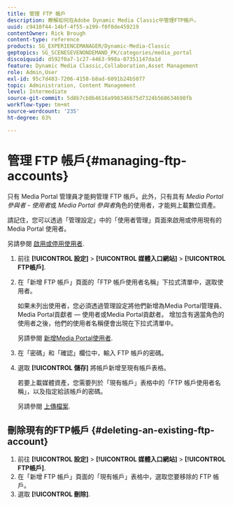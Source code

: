 ```yaml
---
title: 管理 FTP 帳戶
description: 瞭解如何在Adobe Dynamic Media Classic中管理FTP帳戶。
uuid: c9410f44-14bf-4f55-a199-f0f0de459219
contentOwner: Rick Brough
content-type: reference
products: SG_EXPERIENCEMANAGER/Dynamic-Media-Classic
geptopics: SG_SCENESEVENONDEMAND_PK/categories/media_portal
discoiquuid: d592f0a7-1c27-4463-998a-07351147da1d
feature: Dynamic Media Classic,Collaboration,Asset Management
role: Admin,User
exl-id: 95c7d403-7206-4158-b8ad-6091b24b5077
topic: Administration, Content Management
level: Intermediate
source-git-commit: 5d8b7cb8b4616a998346675d7324b568634698fb
workflow-type: tm+mt
source-wordcount: '235'
ht-degree: 63%

---
```


# 管理 FTP 帳戶{#managing-ftp-accounts}

只有 Media Portal 管理員才能夠管理 FTP 帳戶。此外，只有具有 *Media Portal 參與者 - 使用者*&#x200B;或 *Media Portal 參與者*&#x200B;角色的使用者，才能夠上載數位資產。

請記住，您可以透過「管理設定」中的「使用者管理」頁面來啟用或停用現有的 Media Portal 使用者。

另請參閱 [啟用或停用使用者](administration-setup.md#activating_or_deactivating_users).

1. 前往 **[!UICONTROL 設定]** > **[!UICONTROL 媒體入口網站]** > **[!UICONTROL FTP帳戶]**.
1. 在「新增 FTP 帳戶」頁面的「FTP 帳戶使用者名稱」下拉式清單中，選取使用者。

   如果未列出使用者，您必須透過管理設定將他們新增為Media Portal管理員、Media Portal貢獻者 — 使用者或Media Portal貢獻者。 增加含有適當角色的使用者之後，他們的使用者名稱便會出現在下拉式清單中。

   另請參閱 [新增Media Portal使用者](adding-media-portal-users.md#adding_a_media_portal_user).

1. 在「密碼」和「確認」欄位中，輸入 FTP 帳戶的密碼。
1. 選取 **[!UICONTROL 儲存]** 將帳戶新增至現有帳戶表格。

   若要上載媒體資產，您需要列於「現有帳戶」表格中的「FTP 帳戶使用者名稱」，以及指定給該帳戶的密碼。

   另請參閱 [上傳檔案](uploading-files.md#uploading_files).

## 刪除現有的FTP帳戶 {#deleting-an-existing-ftp-account}

1. 前往 **[!UICONTROL 設定]** > **[!UICONTROL 媒體入口網站]** > **[!UICONTROL FTP帳戶]**.
1. 在「新增 FTP 帳戶」頁面的「現有帳戶」表格中，選取您要移除的 FTP 帳戶。
1. 選取 **[!UICONTROL 刪除]**.

